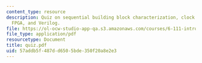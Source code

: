 ```yaml
---
content_type: resource
description: Quiz on sequential building block characterization, clock gating circuit,  arithmetic,
  FPGA, and Verilog.
file: https://ol-ocw-studio-app-qa.s3.amazonaws.com/courses/6-111-introductory-digital-systems-laboratory-spring-2006/57addb5f487dd6505bde350f20a8e2e3_quiz.pdf
file_type: application/pdf
resourcetype: Document
title: quiz.pdf
uid: 57addb5f-487d-d650-5bde-350f20a8e2e3
---
```

